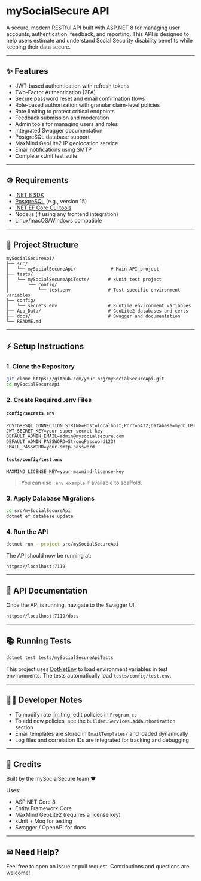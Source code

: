# mySocialSecure API

A secure, modern RESTful API built with ASP.NET 8 for managing user accounts, authentication, feedback, and reporting. This API is designed to help users estimate and understand Social Security disability benefits while keeping their data secure.

---

## ✨ Features

* JWT-based authentication with refresh tokens
* Two-Factor Authentication (2FA)
* Secure password reset and email confirmation flows
* Role-based authorization with granular claim-level policies
* Rate limiting to protect critical endpoints
* Feedback submission and moderation
* Admin tools for managing users and roles
* Integrated Swagger documentation
* PostgreSQL database support
* MaxMind GeoLite2 IP geolocation service
* Email notifications using SMTP
* Complete xUnit test suite

---

## ⚙ Requirements

* [.NET 8 SDK](https://dotnet.microsoft.com/download)
* [PostgreSQL](https://www.postgresql.org/) (e.g., version 15)
* [.NET EF Core CLI tools](https://learn.microsoft.com/en-us/ef/core/cli/dotnet)
* Node.js (if using any frontend integration)
* Linux/macOS/Windows compatible

---

## 📁 Project Structure

```
mySocialSecureApi/
├── src/
│   └── mySocialSecureApi/             # Main API project
├── tests/
│   └── mySocialSecureApiTests/       # xUnit test project
│       └── config/
│           └── test.env              # Test-specific environment variables
├── config/
│   └── secrets.env                   # Runtime environment variables
├── App_Data/                         # GeoLite2 databases and certs
├── docs/                             # Swagger and documentation
└── README.md
```

---

## ⚡ Setup Instructions

### 1. Clone the Repository

```bash
git clone https://github.com/your-org/mySocialSecureApi.git
cd mySocialSecureApi
```

### 2. Create Required .env Files

#### `config/secrets.env`

```
POSTGRESQL_CONNECTION_STRING=Host=localhost;Port=5432;Database=mydb;Username=admin;Password=yourpassword
JWT_SECRET_KEY=your-super-secret-key
DEFAULT_ADMIN_EMAIL=admin@mysocialsecure.com
DEFAULT_ADMIN_PASSWORD=StrongPassword123!
EMAIL_PASSWORD=your-smtp-password
```

#### `tests/config/test.env`

```
MAXMIND_LICENSE_KEY=your-maxmind-license-key
```

> You can use `.env.example` if available to scaffold.

### 3. Apply Database Migrations

```bash
cd src/mySocialSecureApi
dotnet ef database update
```

### 4. Run the API

```bash
dotnet run --project src/mySocialSecureApi
```

The API should now be running at:

```
https://localhost:7119
```

---

## 📃 API Documentation

Once the API is running, navigate to the Swagger UI:

```
https://localhost:7119/docs
```

---

## 📚 Running Tests

```bash
dotnet test tests/mySocialSecureApiTests
```

This project uses [DotNetEnv](https://github.com/tonerdo/dotnet-env) to load environment variables in test environments. The tests automatically load `tests/config/test.env`.

---

## 👨‍💻 Developer Notes

* To modify rate limiting, edit policies in `Program.cs`
* To add new policies, see the `builder.Services.AddAuthorization` section
* Email templates are stored in `EmailTemplates/` and loaded dynamically
* Log files and correlation IDs are integrated for tracking and debugging

---

## 👥 Credits

Built by the mySocialSecure team ❤

Uses:

* ASP.NET Core 8
* Entity Framework Core
* MaxMind GeoLite2 (requires a license key)
* xUnit + Moq for testing
* Swagger / OpenAPI for docs

---

## ✉ Need Help?

Feel free to open an issue or pull request. Contributions and questions are welcome!
